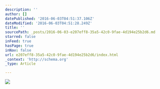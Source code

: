 ```yaml
---
description: ''
author: []
datePublished: '2016-06-03T04:51:37.106Z'
dateModified: '2016-06-03T04:51:28.249Z'
title: ''
sourcePath: _posts/2016-06-03-e207eff8-35a5-42c0-9fae-4d194e25b2d6.md
starred: false
inFeed: true
hasPage: true
inNav: false
url: e207eff8-35a5-42c0-9fae-4d194e25b2d6/index.html
_context: 'http://schema.org'
_type: Article

---
```

![](https://the-grid-user-content.s3-us-west-2.amazonaws.com/6822a452-8f28-4b5b-bd4c-5b20a30ad925.jpg)